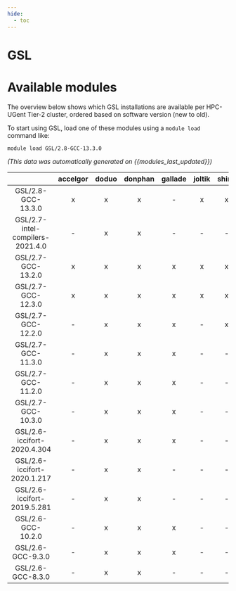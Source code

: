 ```yaml
---
hide:
  - toc
---
```


GSL
===

# Available modules


The overview below shows which GSL installations are available per HPC-UGent Tier-2 cluster, ordered based on software version (new to old).

To start using GSL, load one of these modules using a `module load` command like:

```shell
module load GSL/2.8-GCC-13.3.0
```

*(This data was automatically generated on {{modules_last_updated}})*  

| |accelgor|doduo|donphan|gallade|joltik|shinx|skitty|
| :---: | :---: | :---: | :---: | :---: | :---: | :---: | :---: |
|GSL/2.8-GCC-13.3.0|x|x|x|-|x|x|x|
|GSL/2.7-intel-compilers-2021.4.0|-|x|x|-|-|-|-|
|GSL/2.7-GCC-13.2.0|x|x|x|x|x|x|x|
|GSL/2.7-GCC-12.3.0|x|x|x|x|x|x|x|
|GSL/2.7-GCC-12.2.0|-|x|x|x|-|x|-|
|GSL/2.7-GCC-11.3.0|-|x|x|x|-|-|-|
|GSL/2.7-GCC-11.2.0|-|x|x|x|-|-|-|
|GSL/2.7-GCC-10.3.0|-|x|x|x|-|-|-|
|GSL/2.6-iccifort-2020.4.304|-|x|x|x|-|-|-|
|GSL/2.6-iccifort-2020.1.217|-|x|x|-|-|-|-|
|GSL/2.6-iccifort-2019.5.281|-|x|x|-|-|-|-|
|GSL/2.6-GCC-10.2.0|-|x|x|x|-|-|-|
|GSL/2.6-GCC-9.3.0|-|x|x|x|-|-|-|
|GSL/2.6-GCC-8.3.0|-|x|x|-|-|-|-|
